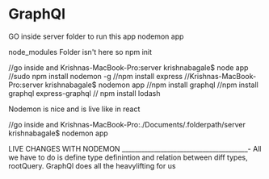 # GraphQl
GO inside server folder to run this app
nodemon app


node_modules Folder isn't here
so npm init

//go inside and  Krishnas-MacBook-Pro:server krishnabagale$ node app
//sudo npm install nodemon -g
//npm install express
//Krishnas-MacBook-Pro:server krishnabagale$ nodemon app
//npm install graphql
//npm install graphql express-graphql
// npm install lodash

Nodemon is nice and is live like in react

//go inside and  Krishnas-MacBook-Pro:./Documents/.folderpath/server krishnabagale$ nodemon app

LIVE CHANGES WITH NODEMON
_______________________________________-
All we have to do is define type definintion and relation between diff types, rootQuery.
GraphQl does all the heavylifting for us
